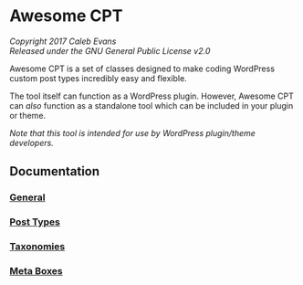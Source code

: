 # Awesome CPT

*Copyright 2017 Caleb Evans*  
*Released under the GNU General Public License v2.0*

Awesome CPT is a set of classes designed to make coding WordPress custom post
types incredibly easy and flexible.

The tool itself can function as a WordPress plugin. However, Awesome CPT can
*also* function as a standalone tool which can be included in your plugin or
theme.

*Note that this tool is intended for use by WordPress plugin/theme developers.*

## Documentation

### [General](docs/general.md)
### [Post Types](docs/post-types.md)
### [Taxonomies](docs/taxonomies.md)
### [Meta Boxes](docs/meta-boxes.md)
